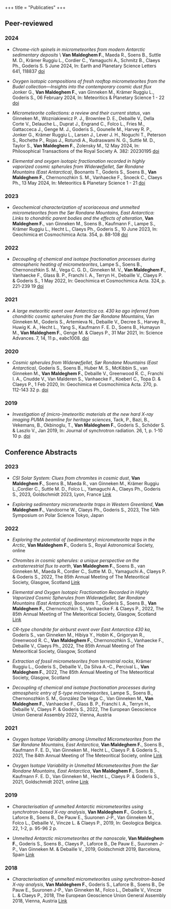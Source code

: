 +++
title = "Publicaties"
+++

## Peer-reviewed
### 2024

* _Chrome-rich spinels in micrometeorites from modern Antarctic sedimentary deposits_ \ **Van Maldeghem F.**, Maeda R., Soens B., Suttle M. D., Krämer Ruggiu L., Cordier C., Yamaguchi A., Schmitz B., Claeys Ph., Goderis S. 5 June 2024, In: Earth and Planetary Science Letters 641, 118837 [doi](https://doi.org/10.1016/j.epsl.2024.118837)

* _Oxygen isotopic compositions of fresh rooftop micrometeorites from the Budel collection—Insights into the contemporary cosmic dust flux_
Jonker G., **Van Maldeghem F.**, van Ginneken M., Krämer Ruggiu L., Goderis S., 06 February 2024, In: Meteoritics & Planetary Science 1 - 22 [doi]( https://doi.org/10.1111/maps.14145)

* _Micrometeorite collections: a review and their current status_, van Ginneken M., Wozniakiewicz P. J., Brownlee D. E., Debaille V., Della Corte V., Delauche L., Duprat J., Engrand C., Folco L., Fries M., Gattacceca J., Genge M. J., Goderis S., Gounelle M., Harvey R. P., Jonker G., Krämer Ruggiu L., Larsen J., Lever J. H., Noguchi T., Peterson S., Rochette P., Rojas J., Rotundi A., Rudraswami N. G., Suttle M. D., Taylor S., **Van Maldeghem F.**, Zolensky M., 12 May 2024, In: Philosophical Transactions of the Royal Society A. 382: 20230195 [doi](https://doi.org/10.1098/rsta.2023.0195)

* _Elemental and oxygen isotopic fractionation recorded in highly vaporized cosmic spherules from Widerøefjellet, Sør Rondane Mountains (East Antarctica)_, Boonants T., Goderis S., Soens B., **Van Maldeghem F.**, Chernonozhkin S. M., Vanhaecke F., Snoeck C., Claeys Ph., 13 May 2024, In: Meteoritics & Planetary Science 1 - 21 [doi](https://doi.org/10.1111/maps.14188)

### 2023
* _Geochemical characterization of scoriaceous and unmelted micrometeorites from the Sør Rondane Mountains, East Antarctica: Links to chondritic parent bodies and the effects of alteration_, **Van Maldeghem F.**, van Ginneken M., Soens B., Kaufmann F., Lampe S., Krämer Ruggiu L., Hecht L., Claeys Ph., Goderis S., 10 June 2023, In: Geochimica et Cosmochimica Acta. 354, p. 88-108 [doi](https://doi.org/10.1016/j.gca.2023.06.002)

### 2022
* _Decoupling of chemical and isotope fractionation processes during atmospheric heating of micrometeorites_, Lampe S., Soens B., Chernonozhkin S. M., Vega C. G. D., Ginneken M. V., **Van Maldeghem F.**, Vanhaecke F., Glass B. P., Franchi I. A., Terryn H., Debaille V., Claeys P. & Goderis S., 1 May 2022, In: Geochimica et Cosmochimica Acta. 324, p. 221-239 19 [doi](https://doi.org/10.1016/j.gca.2022.02.008)

### 2021
* _A large meteoritic event over Antarctica ca. 430 ka ago inferred from chondritic cosmic spherules from the Sør Rondane Mountains_, Van Ginneken M., Goderis S., Artemieva N., Debaille V., Decree S., Harvey R., Huwig K. A., Hecht L., Yang S., Kaufmann F. E. D., Soens B., Humayun M., **Van Maldeghem F.**, Genge M. & Claeys P., 31 Mar 2021, In: Science Advances. 7, 14, 11 p., eabc1008. [doi](https://doi.org/10.1126/sciadv.abc1008)

### 2020
* _Cosmic spherules from Widerøefjellet, Sør Rondane Mountains (East Antarctica)_,
Goderis S., Soens B., Huber M. S., McKibbin S., van Ginneken M., **Van Maldeghem F.**, Debaille V., Greenwood R. C., Franchi I. A., Cnudde V., Van Malderen S., Vanhaecke F., Koeberl C., Topa D. & Claeys P., 1 Feb 2020, In: Geochimica et Cosmochimica Acta. 270, p. 112-143 32 p. [doi](https://doi.org/10.1016/j.gca.2019.11.016)

### 2019
* _Investigation of (micro-)meteoritic materials at the new hard X-ray imaging PUMA beamline for heritage sciences_, Tack, P., Bazi, B., Vekemans, B., Okbinoglu, T., **Van Maldeghem F.**, Goderis S., Schöder S. & Laszlo V., Jan 2019, In: Journal of synchrotron radiation. 26, 1, p. 1-10 10 p. [doi](https://doi.org/10.1107/S160057751901230X)

## Conference Abstracts
### 2023
* _CSI Solar System: Clues from chromites in cosmic dust_, **Van Maldeghem F.**, Soens B., Maeda R., van Ginneken M., Krämer Ruggiu L.,Cordier C., Suttle M. D., Folco L., Yamaguchi A., Claeys Ph., Goderis S., 2023, Goldschmidt 2023, Lyon, France [Link](https://conf.goldschmidt.info/goldschmidt/2023/meetingapp.cgi/Paper/14771)

* _Exploring sedimentary micrometeorite traps in Western Greenland_, **Van Maldeghem F.**, Vandoorne W., Claeys Ph., Goderis S., 2023, The 14th Symposium on Polar Science Tokyo, Japan

### 2022
* _Exploring the potential of (sedimentary) micrometeorite traps in the Arctic_, **Van Maldeghem F.**, Goderis S., Royal Astronomical Society, online

* _Chromites in cosmic spherules: a unique perspective on the extraterrestrial flux to earth_, **Van Maldeghem F.**, Soens B., van Ginneken M., Maeda R., Cordier C., Suttle M. D., Yamaguchi A., Claeys P. & Goderis S., 2022, The 85th Annual Meeting of The Meteoritical Society, Glasgow, Scotland [Link](https://www.hou.usra.edu/meetings/metsoc2022/pdf/6267.pdf)

* _Elemental and Oxygen Isotopic Fractionation Recorded in Highly Vaporized Cosmic Spherules from Widerøefjellet, Sør Rondane Mountains (East Antarctica)_, Boonants T., Goderis S., Soens B., **Van Maldeghem F.**, Chernonozhkin S., Vanhaecke F. & Claeys P., 2022, The 85th Annual Meeting of The Meteoritical Society, Glasgow, Scotland [Link](https://www.hou.usra.edu/meetings/metsoc2022/pdf/6316.pdf)

* _CR-type chondrite for airburst event over East Antarctica 430 ka_, Goderis S., van Ginneken M., Hibiya Y., Hobin K., Grigoryan R., Greenwood R. C., **Van Maldeghem F.**, Chernonozhkin S., Vanhaecke F., Debaille V., Claeys Ph., 2022, The 85th Annual Meeting of The Meteoritical Society, Glasgow, Scotland 

* _Extraction of fossil micrometeorites from terrestrial rocks_, Krämer Ruggiu L., Goderis S., Debaille V., Da Silva A.-C., Percival L., **Van Maldeghem F.**, 2022, The 85th Annual Meeting of The Meteoritical Society, Glasgow, Scotland 

* _Decoupling of chemical and isotope fractionation processes during atmospheric entry of S-type micrometeorites_, Lampe S., Soens B., Chernonozhkin S. M., González De Vega C., Van Ginneken M., **Van Maldeghem F.**, Vanhaecke F., Glass B. P., Franchi I. A., Terryn H., Debaille V., Claeys P. & Goderis S., 2022, The European Geoscience Union General Assembly 2022, Vienna, Austria


### 2021
* _Oxygen Isotope Variability among Unmelted Micrometeorites from the Sør Rondane Mountains, East Antarctica_, **Van Maldeghem F.**, Soens B., Kaufmann F. E. D., Van Ginneken M., Hecht L., Claeys P. & Goderis S., 2021, The 84th Annual Meeting of The Meteoritical Society, online [Link](https://www.hou.usra.edu/meetings/metsoc2021/pdf/6168.pdf)

* _Oxygen Isotope Variability in Unmelted Micrometeorites from the Sør Rondane Mountains, East Antarctica_, **Van Maldeghem F.**, Soens B., Kaufmann F. E. D., Van Ginneken M., Hecht L., Claeys P. & Goderis S., 2021, Goldschmidt 2021, online [Link](https://goldschmidtabstracts.info/2021/4055.pdf)

### 2019
* _Characterisation of unmelted Antarctic micrometeorites using synchrotron-based X-ray analysis_, **Van Maldeghem F.**, Goderis S., Laforce B., Soens B., De Pauw E., Suuronen J-P., Van Ginneken M., Folco L., Debaille V., Vincze L. & Claeys P., 2019, In: Geologica Belgica. 22, 1-2, p. 95-96 2 p.

* _Unmelted Antarctic micrometeorites at the nanoscale_, **Van Maldeghem F.**, Goderis S., Soens B., Claeys P., Laforce B., De Pauw E., Suuronen J-P., Van Ginneken M. & Debaille V., 2019, Goldschmidt 2019, Barcelona, Spain [Link](https://goldschmidt.info/2019/abstracts/abstractView?id=2019002785)

### 2018
* _Characterisation of unmelted micrometeorites using synchrotron-based X-ray analysis_,
**Van Maldeghem F.**, Goderis S., Laforce B., Soens B., De Pauw E., Suuronen J-P., Van Ginneken M., Folco L., Debaille V., Vincze L. & Claeys P., 2018, The European Geoscience Union General Assembly 2018, Vienna, Austria [Link](https://meetingorganizer.copernicus.org/EGU2018/EGU2018-15929.pdf)
